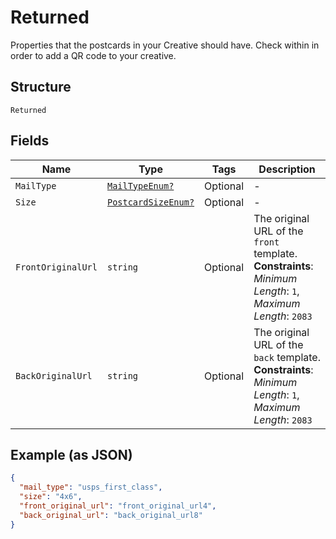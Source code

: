 
# Returned

Properties that the postcards in your Creative should have. Check within in order to add a QR code to your creative.

## Structure

`Returned`

## Fields

| Name | Type | Tags | Description |
|  --- | --- | --- | --- |
| `MailType` | [`MailTypeEnum?`](../../doc/models/mail-type-enum.md) | Optional | - |
| `Size` | [`PostcardSizeEnum?`](../../doc/models/postcard-size-enum.md) | Optional | - |
| `FrontOriginalUrl` | `string` | Optional | The original URL of the `front` template.<br>**Constraints**: *Minimum Length*: `1`, *Maximum Length*: `2083` |
| `BackOriginalUrl` | `string` | Optional | The original URL of the `back` template.<br>**Constraints**: *Minimum Length*: `1`, *Maximum Length*: `2083` |

## Example (as JSON)

```json
{
  "mail_type": "usps_first_class",
  "size": "4x6",
  "front_original_url": "front_original_url4",
  "back_original_url": "back_original_url8"
}
```

